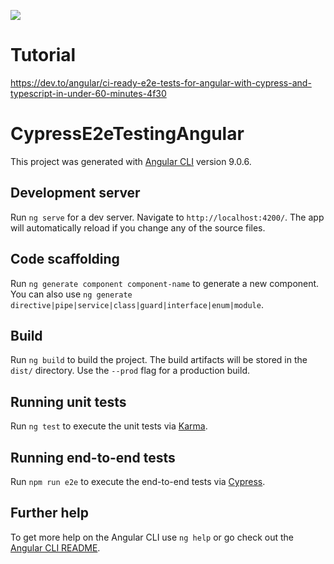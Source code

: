 <p align="left" >
  <a href="https://circleci.com/gh/kayode-adechinan/cypress-e2e-testing-angular">
    <img src="https://circleci.com/gh/kayode-adechinan/cypress-e2e-testing-angular/tree/master.svg?style=shield" />
  </a>
</p>


# Tutorial

https://dev.to/angular/ci-ready-e2e-tests-for-angular-with-cypress-and-typescript-in-under-60-minutes-4f30


# CypressE2eTestingAngular

This project was generated with [Angular CLI](https://github.com/angular/angular-cli) version 9.0.6.

## Development server

Run `ng serve` for a dev server. Navigate to `http://localhost:4200/`. The app will automatically reload if you change any of the source files.

## Code scaffolding

Run `ng generate component component-name` to generate a new component. You can also use `ng generate directive|pipe|service|class|guard|interface|enum|module`.

## Build

Run `ng build` to build the project. The build artifacts will be stored in the `dist/` directory. Use the `--prod` flag for a production build.

## Running unit tests

Run `ng test` to execute the unit tests via [Karma](https://karma-runner.github.io).

## Running end-to-end tests

Run `npm run e2e` to execute the end-to-end tests via [Cypress](http://cypress.io/).

## Further help

To get more help on the Angular CLI use `ng help` or go check out the [Angular CLI README](https://github.com/angular/angular-cli/blob/master/README.md).
